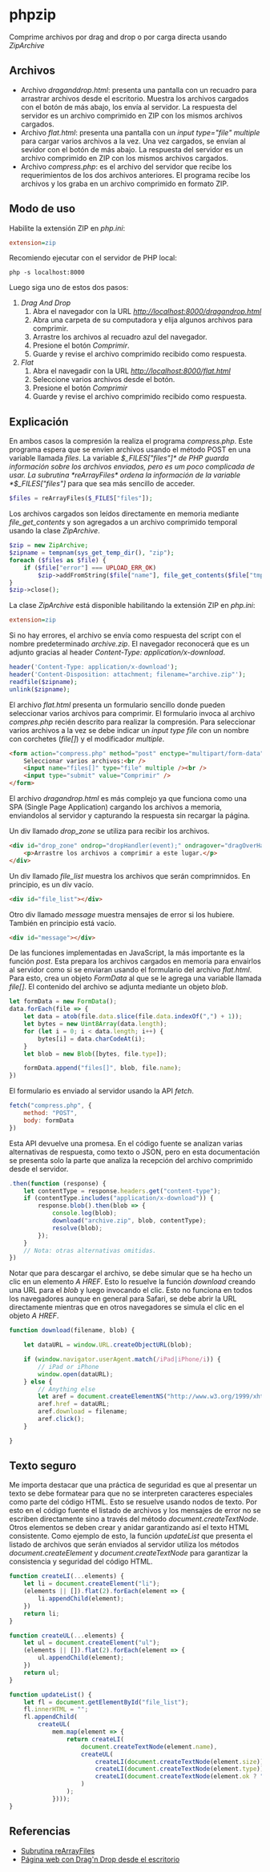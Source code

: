 # phpzip

Comprime archivos por drag and drop o por carga directa usando *ZipArchive*

## Archivos

* Archivo *draganddrop.html*: presenta una pantalla con un recuadro para arrastrar archivos desde el escritorio. Muestra los archivos cargados con el botón de más abajo, los envía al servidor. La respuesta del servidor es un archivo comprimido en ZIP con los mismos archivos cargados.
* Archivo *flat.html*: presenta una pantalla con un *input type="file" multiple* para cargar varios archivos a la vez. Una vez cargados, se envían al sevidor con el botón de más abajo. La respuesta del servidor es un archivo comprimido en ZIP con los mismos archivos cargados.
* Archivo *compress.php*: es el archivo del servidor que recibe los requerimientos de los dos archivos anteriores. El programa recibe los archivos y los graba en un archivo comprimido en formato ZIP.

## Modo de uso

Habilite la extensión ZIP en *php.ini*:

```ini
extension=zip
```

Recomiendo ejecutar con el servidor de PHP local:

```dos
php -s localhost:8000
```

Luego siga uno de estos dos pasos:

1. *Drag And Drop*
    1. Abra el navegador con la URL *<http://localhost:8000/dragandrop.html>*
    1. Abra una carpeta de su computadora y elija algunos archivos para comprimir.
    1. Arrastre los archivos al recuadro azul del navegador.
    1. Presione el botón *Comprimir*.
    1. Guarde y revise el archivo comprimido recibido como respuesta.
1. *Flat*
    1. Abra el navegadir con la URL *<http://localhost:8000/flat.html>*
    1. Seleccione varios archivos desde el botón.
    1. Presione el botón *Comprimir*
    1. Guarde y revise el archivo comprimido recibido como respuesta.

## Explicación

En ambos casos la compresión la realiza el programa *compress.php*. Este programa espera que se envíen archivos usando el método POST en una variable llamada *files*. La variable *$_FILES["files"]* de PHP guarda información sobre los archivos enviados, pero es um poco complicada de usar. La subrutina *reArrayFiles* ordena la información de la variable *$_FILES["files"]* para que sea más sencillo de acceder.

```php
$files = reArrayFiles($_FILES["files"]);
```

Los archivos cargados son leídos directamente en memoria mediante *file_get_contents* y son agregados a un archivo comprimido temporal usando la clase *ZipArchive*.

```php
$zip = new ZipArchive;
$zipname = tempnam(sys_get_temp_dir(), "zip");
foreach ($files as $file) {
    if ($file["error"] === UPLOAD_ERR_OK)
        $zip->addFromString($file["name"], file_get_contents($file["tmp_name"]));
}
$zip->close();
```

La clase *ZipArchive* está disponible habilitando la extensión ZIP en *php.ini*:

```ini
extension=zip
```

Si no hay errores, el archivo se envía como respuesta del script con el nombre predeterminado *archive.zip*. El navegador reconocerá que es un adjunto gracias al header *Content-Type: application/x-download*.

```php
header('Content-Type: application/x-download');
header('Content-Disposition: attachment; filename="archive.zip"');
readfile($zipname);
unlink($zipname);
```

El archivo *flat.html* presenta un formulario sencillo donde pueden seleccionar varios archivos para comprimir. El formulario invoca al archivo *compres.php* recién descrito para realizar la compresión. Para seleccionar varios archivos a la vez se debe indicar un *input type file* con un nombre con corchetes (*file[]*) y el modificador *multiple*.

```html
<form action="compress.php" method="post" enctype="multipart/form-data">
    Seleccionar varios archivos:<br />
    <input name="files[]" type="file" multiple /><br />
    <input type="submit" value="Comprimir" />
</form>
```

El archivo *dragandrop.html* es más complejo ya que funciona como una SPA (Single Page Application) cargando los archivos a memoria, enviandolos al servidor y capturando la respuesta sin recargar la página.

Un div llamado *drop_zone* se utiliza para recibir los archivos.

```html
<div id="drop_zone" ondrop="dropHandler(event);" ondragover="dragOverHandler(event);">
    <p>Arrastre los archivos a comprimir a este lugar.</p>
</div>
```

Un div llamado *file_list* muestra los archivos que serán comprimnidos. En principio, es un div vacío.

```html
<div id="file_list"></div>
```

Otro div llamado *message* muestra mensajes de error si los hubiere. También en principio está vacío.

```html
<div id="message"></div>
```

De las funciones implementadas en JavaScript, la más importante es la función *post*. Esta prepara los archivos cargados en memoria para envairlos al servidor como si se enviaran usando el formulario del archivo *flat.html*. Para esto, crea un objeto *FormData* al que se le agrega una variable llamada *file[]*. El contenido del archivo se adjunta mediante un objeto *blob*.

```javascript
let formData = new FormData();
data.forEach(file => {
    let data = atob(file.data.slice(file.data.indexOf(",") + 1));
    let bytes = new Uint8Array(data.length);
    for (let i = 0; i < data.length; i++) {
        bytes[i] = data.charCodeAt(i);
    }
    let blob = new Blob([bytes, file.type]);

    formData.append("files[]", blob, file.name);
})
```

El formulario es enviado al servidor usando la API *fetch*.

```javascript
fetch("compress.php", {
    method: "POST",
    body: formData
})
```

Esta API devuelve una promesa. En el código fuente se analizan varias alternativas de respuesta, como texto o JSON, pero en esta documentación se presenta solo la parte que analiza la recepción del archivo comprimido desde el servidor.

```javascript
.then(function (response) {
    let contentType = response.headers.get("content-type");
    if (contentType.includes("application/x-download")) {
        response.blob().then(blob => {
            console.log(blob);
            download("archive.zip", blob, contentType);
            resolve(blob);
        });
    } 
    // Nota: otras alternativas omitidas.
})
```

Notar que para descargar el archivo, se debe simular que se ha hecho un clic en un elemento *A HREF*. Esto lo resuelve la función *download* creando una URL para el *blob* y luego invocando el clic. Esto no funciona en todos los navegadores aunque en general para Safari, se debe abrir la URL directamente mientras que en otros navegadores se simula el clic en el objeto *A HREF*.

```javascript
function download(filename, blob) {

    let dataURL = window.URL.createObjectURL(blob);

    if (window.navigator.userAgent.match(/iPad|iPhone/i)) {
        // iPad or iPhone
        window.open(dataURL);
    } else {
        // Anything else
        let aref = document.createElementNS("http://www.w3.org/1999/xhtml", "a")
        aref.href = dataURL;
        aref.download = filename;
        aref.click();
    }

}
```

## Texto seguro

Me importa destacar que una práctica de seguridad es que al presentar un texto se debe formatear para que no se interpreten caracteres especiales como parte del código HTML. Esto se resuelve usando nodos de texto. Por esto en el código fuente el listado de archivos y los mensajes de error no se escriben directamente sino a través del método *document.createTextNode*. Otros elementos se deben crear y anidar garantizando así el texto HTML consistente. Como ejemplo de esto, la función *updateList* que presenta el listado de archivos que serán enviados al servidor utiliza los métodos *document.createElement* y *document.createTextNode* para garantizar la consistencia y seguridad del código HTML.

```javascript
function createLI(...elements) {
    let li = document.createElement("li");
    (elements || []).flat(2).forEach(element => {
        li.appendChild(element);
    })
    return li;
}

function createUL(...elements) {
    let ul = document.createElement("ul");
    (elements || []).flat(2).forEach(element => {
        ul.appendChild(element);
    })
    return ul;
}

function updateList() {
    let fl = document.getElementById("file_list");
    fl.innerHTML = "";
    fl.appendChild(
        createUL(
            mem.map(element => {
                return createLI(
                    document.createTextNode(element.name),
                    createUL(
                        createLI(document.createTextNode(element.size)),
                        createLI(document.createTextNode(element.type)),
                        createLI(document.createTextNode(element.ok ? "OK" : "Error"))
                    )
                );
            })));
}
```




## Referencias

- [Subrutina reArrayFiles](https://www.php.net/manual/en/features.file-upload.multiple.php#53240)
- [Página web con Drag'n Drop desde el escritorio](https://developer.mozilla.org/en-US/docs/Web/API/HTML_Drag_and_Drop_API/File_drag_and_drop)